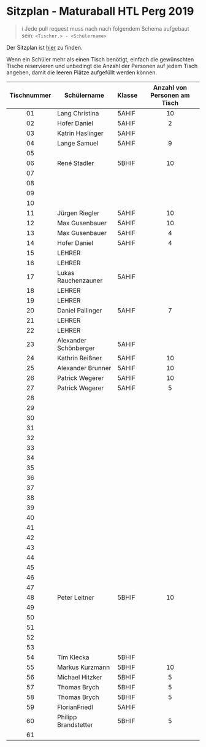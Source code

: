 # Sitzplan - Maturaball HTL Perg 2019

>:information_source: Jede pull request muss nach nach folgendem Schema aufgebaut sein: `<Tischnr.> - <Schülername>`

Der Sitzplan ist [hier](./seating-plan.pdf) zu finden.

Wenn ein Schüler mehr als einen Tisch benötigt, einfach die gewünschten Tische reservieren und unbedingt die Anzahl der Personen auf jedem Tisch angeben, damit die leeren Plätze aufgefüllt werden können.

|  Tischnummer |  Schülername          | Klasse | Anzahl von Personen am Tisch |
|:------------:| --------------------- | ------ |:----------------------------:|
|      01      | Lang Christina        | 5AHIF  | 10                           |
|      02      | Hofer Daniel          | 5AHIF  | 2                            |
|      03      | Katrin Haslinger      | 5AHIF  |                              |
|      04      | Lange Samuel          | 5AHIF  | 9                            |
|      05      |                       |        |                              |
|      06      | René Stadler          | 5BHIF  | 10                           |
|      07      |                       |        |                              |
|      08      |                       |        |                              |
|      09      |                       |        |                              |
|      10      |                       |        |                              |
|      11      | Jürgen Riegler        | 5AHIF  | 10                           |
|      12      | Max Gusenbauer        | 5AHIF  | 10                           |
|      13      | Max Gusenbauer        | 5AHIF  | 4                            |
|      14      | Hofer Daniel          | 5AHIF  | 4                            |
|      15      | LEHRER                |        |                              |
|      16      | LEHRER                |        |                              |
|      17      | Lukas Rauchenzauner   | 5AHIF  |                              |
|      18      | LEHRER                |        |                              |
|      19      | LEHRER                |        |                              |
|      20      | Daniel Pallinger      | 5AHIF  | 7                            |
|      21      | LEHRER                |        |                              |
|      22      | LEHRER                |        |                              |
|      23      | Alexander Schönberger | 5AHIF  |                              |
|      24      | Kathrin Reißner       | 5AHIF  | 10                           |
|      25      | Alexander Brunner     | 5AHIF  | 10                           |
|      26      | Patrick Wegerer       | 5AHIF  | 10                           |
|      27      | Patrick Wegerer       | 5AHIF  | 5                            |
|      28      |                       |        |                              |
|      29      |                       |        |                              |
|      30      |                       |        |                              |
|      31      |                       |        |                              |
|      32      |                       |        |                              |
|      33      |                       |        |                              |
|      34      |                       |        |                              |
|      35      |                       |        |                              |
|      36      |                       |        |                              |
|      37      |                       |        |                              |
|      38      |                       |        |                              |
|      39      |                       |        |                              |
|      40      |                       |        |                              |
|      41      |                       |        |                              |
|      42      |                       |        |                              |
|      43      |                       |        |                              |
|      44      |                       |        |                              |
|      45      |                       |        |                              |
|      46      |                       |        |                              |
|      47      |                       |        |                              |
|      48      | Peter Leitner         | 5BHIF  | 10                           |
|      49      |                       |        |                              |
|      50      |                       |        |                              |
|      51      |                       |        |                              |
|      52      |                       |        |                              |
|      53      |                       |        |                              |
|      54      | Tim Klecka            | 5BHIF  |                              |
|      55      | Markus Kurzmann       | 5BHIF  | 10                           |
|      56      | Michael Hitzker       | 5BHIF  | 5                            |
|      57      | Thomas Brych          | 5BHIF  | 5                            |
|      58      | Thomas Brych          | 5BHIF  | 5                            |
|      59      | FlorianFriedl         | 5AHIF  |                              |
|      60      | Philipp Brandstetter  | 5BHIF  | 5                            |
|      61      |                       |        |                              |
         
